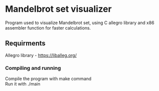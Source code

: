 # Mandelbrot set visualizer

Program used to visualize Mandelbrot set, using C allegro library and x86 assembler function for faster calculations.

## Requirments

Allegro library - https://liballeg.org/

### Compiling and running

Compile the program with make command  
Run it with ./main
